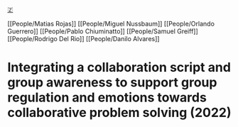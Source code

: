 [🇿](zotero://select/library/items/VPCTGHSM)

[[People/Matias Rojas]] [[People/Miguel Nussbaum]] [[People/Orlando Guerrero]] [[People/Pablo Chiuminatto]] [[People/Samuel Greiff]] [[People/Rodrigo Del Rio]] [[People/Danilo Alvares]] 
# Integrating a collaboration script and group awareness to support group regulation and emotions towards collaborative problem solving (2022)

